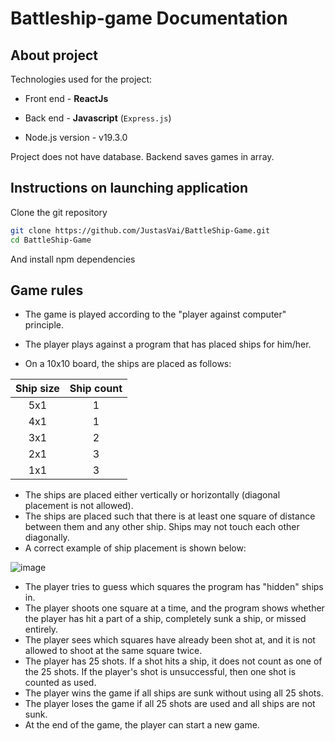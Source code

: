 # Battleship-game Documentation

## About project

Technologies used for the project:

* Front end - **ReactJs**

* Back end - **Javascript** (`Express.js`)
* Node.js version - v19.3.0

Project does not have database. Backend saves games in array. 

## Instructions on launching application
Clone the git repository
```bash
git clone https://github.com/JustasVai/BattleShip-Game.git
cd BattleShip-Game
```
And install npm dependencies

## Game rules
* The game is played according to the "player against computer" principle.
* The player plays against a program that has placed ships for him/her.

* On a 10x10 board, the ships are placed as follows:

| Ship size  | Ship count |
| :---:      |  :---:     |
| 5x1        | 1          |
| 4x1        | 1          |
| 3x1        | 2          |
| 2x1        | 3          |
| 1x1        | 3          |


* The ships are placed either vertically or horizontally (diagonal placement is not allowed).
* The ships are placed such that there is at least one square of distance between them and any other ship. Ships may not touch each other diagonally.
* A correct example of ship placement is shown below:

![image](https://user-images.githubusercontent.com/67903431/211148641-7ef3f569-aa33-49e7-b3d3-7e6cecc90206.png)
* The player tries to guess which squares the program has "hidden" ships in.
* The player shoots one square at a time, and the program shows whether the player has hit a part of a ship, completely sunk a ship, or missed entirely.
* The player sees which squares have already been shot at, and it is not allowed to shoot at the same square twice.
* The player has 25 shots. If a shot hits a ship, it does not count as one of the 25 shots. If the player's shot is unsuccessful, then one shot is counted as used.
* The player wins the game if all ships are sunk without using all 25 shots.
* The player loses the game if all 25 shots are used and all ships are not sunk.
* At the end of the game, the player can start a new game.

